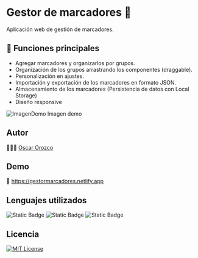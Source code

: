 # Gestor de marcadores 🔖
Aplicación web de gestión de marcadores.

## 🎉 Funciones principales
- Agregar marcadores y organizarlos por grupos.
- Organización de los grupos arrastrando los componentes (draggable).
- Personalización en ajustes.
- Importación y exportación de los marcadores en formato JSON.
- Almacenamiento de los marcadores (Persistencia de datos con Local Storage)
- Diseño responsive


![ImagenDemo](https://gestormarcadores.netlify.app/img/captura%20de%20pantalla%202025-03-12%20132254.png)
Imagen demo

## Autor
🙋🏻‍♂️ [Oscar Orozco](https://github.com/oscaarorozco)


## Demo

🔗 https://gestormarcadores.netlify.app
## Lenguajes utilizados

![Static Badge](https://img.shields.io/badge/Javascript-yellow?style=flat)
![Static Badge](https://img.shields.io/badge/HTML-orange?style=flat)
![Static Badge](https://img.shields.io/badge/CSS-blue?style=flat)


## Licencia
[![MIT License](https://img.shields.io/badge/License-MIT-green.svg)](https://choosealicense.com/licenses/mit/)


